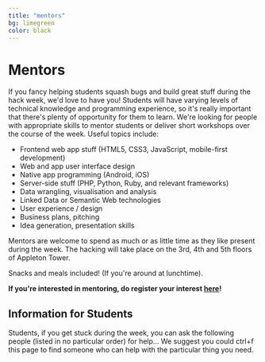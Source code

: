 ```yaml
---
title: "mentors"
bg: limegreen     
color: black  
---
```


# Mentors


If you fancy helping students squash bugs and build great stuff during the hack week, we'd love to have you! Students will have varying levels of technical knowledge and programming experience, so it's really important that there's plenty of opportunity for them to learn. We're looking for people with appropriate skills to mentor students or deliver short workshops over the course of the week. Useful topics include:

 *  Frontend web app stuff (HTML5, CSS3, JavaScript, mobile-first development)
 *  Web and app user interface design
 *  Native app programming (Android, iOS)
 *  Server-side stuff (PHP, Python, Ruby, and relevant frameworks)
 *  Data wrangling, visualisation and analysis
 *  Linked Data or Semantic Web technologies
 *  User experience / design
 *  Business plans, pitching
 *  Idea generation, presentation skills

Mentors are welcome to spend as much or as little time as they like present during the week. The hacking will take place on the 3rd, 4th and 5th floors of Appleton Tower.

Snacks and meals included! (If you're around at lunchtime).

**If you're interested in mentoring, do register your interest [here](http://goo.gl/bvfLEc)!**

## Information for Students

Students, if you get stuck during the week, you can ask the following people (listed in no particular order) for help... We suggest you could ctrl+f this page to find someone who can help with the particular thing you need.